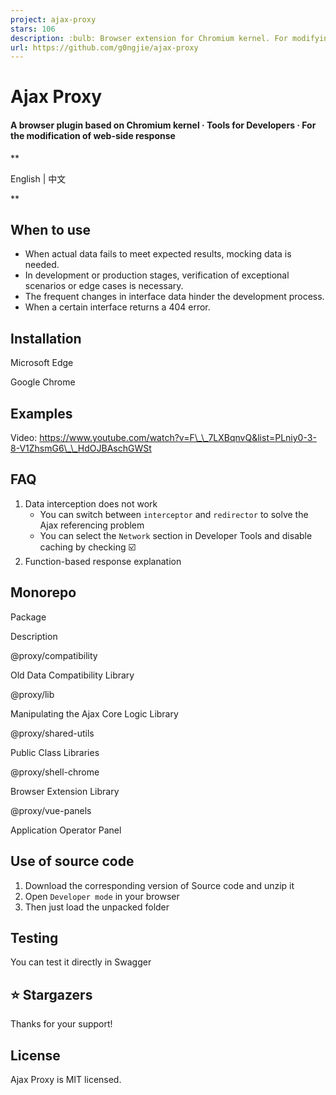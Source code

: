 ```yaml
---
project: ajax-proxy
stars: 106
description: :bulb: Browser extension for Chromium kernel. For modifying your Ajax responses
url: https://github.com/g0ngjie/ajax-proxy
---
```


  

Ajax Proxy
==========

  

#### A browser plugin based on Chromium kernel · Tools for Developers · For the modification of web-side response

**

English | 中文

**

When to use
-----------

-   When actual data fails to meet expected results, mocking data is needed.
-   In development or production stages, verification of exceptional scenarios or edge cases is necessary.
-   The frequent changes in interface data hinder the development process.
-   When a certain interface returns a 404 error.

Installation
------------

Microsoft Edge

Google Chrome

Examples
--------

Video: https://www.youtube.com/watch?v=F\_\_7LXBqnvQ&list=PLniy0-3-8-V1ZhsmG6\_\_HdOJBAschGWSt

FAQ
---

1.  Data interception does not work
    -   You can switch between `interceptor` and `redirector` to solve the Ajax referencing problem
    -   You can select the `Network` section in Developer Tools and disable caching by checking ☑️
2.  Function-based response explanation

Monorepo
--------

Package

Description

@proxy/compatibility

Old Data Compatibility Library

@proxy/lib

Manipulating the Ajax Core Logic Library

@proxy/shared-utils

Public Class Libraries

@proxy/shell-chrome

Browser Extension Library

@proxy/vue-panels

Application Operator Panel

Use of source code
------------------

1.  Download the corresponding version of Source code and unzip it
2.  Open `Developer mode` in your browser
3.  Then just load the unpacked folder

Testing
-------

You can test it directly in Swagger

⭐ Stargazers
------------

Thanks for your support!

License
-------

Ajax Proxy is MIT licensed.
